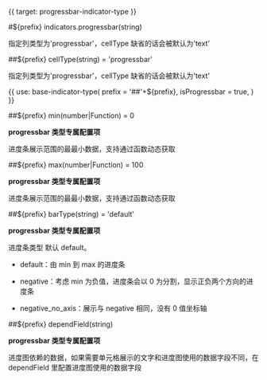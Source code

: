 {{ target: progressbar-indicator-type }}

#${prefix} indicators.progressbar(string)

指定列类型为'progressbar'，cellType 缺省的话会被默认为'text'

##${prefix} cellType(string) = 'progressbar'

指定列类型为'progressbar'，cellType 缺省的话会被默认为'text'

{{ use: base-indicator-type(
    prefix = '##'+${prefix},
    isProgressbar = true,
) }}

##${prefix} min(number|Function) = 0

**progressbar 类型专属配置项**

进度条展示范围的最最小数据，支持通过函数动态获取

##${prefix} max(number|Function) = 100

**progressbar 类型专属配置项**

进度条展示范围的最最小数据，支持通过函数动态获取

##${prefix} barType(string) = 'default'

**progressbar 类型专属配置项**

进度条类型 默认 default。

- default：由 min 到 max 的进度条

- negative：考虑 min 为负值，进度条会以 0 为分割，显示正负两个方向的进度条

- negative_no_axis：展示与 negative 相同，没有 0 值坐标轴

##${prefix} dependField(string)

**progressbar 类型专属配置项**

进度图依赖的数据，如果需要单元格展示的文字和进度图使用的数据字段不同，在 dependField 里配置进度图使用的数据字段
